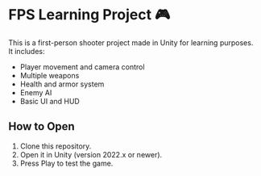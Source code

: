 # FPS Learning Project 🎮  
This is a first-person shooter project made in Unity for learning purposes.  
It includes:
- Player movement and camera control  
- Multiple weapons  
- Health and armor system  
- Enemy AI  
- Basic UI and HUD  

## How to Open  
1. Clone this repository.  
2. Open it in Unity (version 2022.x or newer).  
3. Press Play to test the game.

